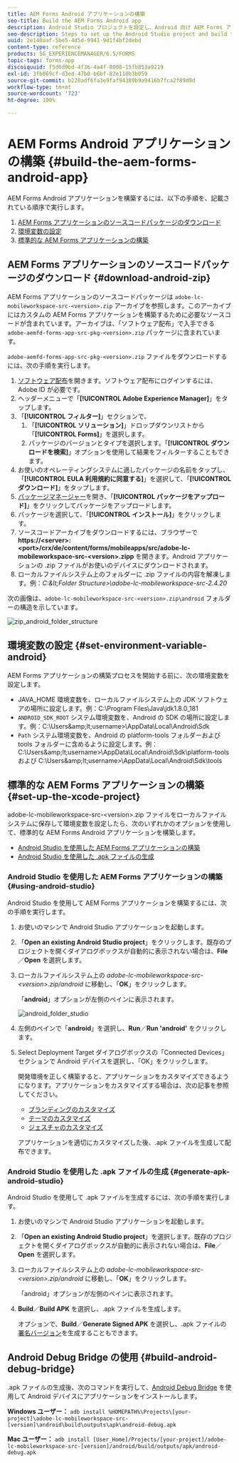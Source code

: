 ```yaml
---
title: AEM Forms Android アプリケーションの構築
seo-title: Build the AEM Forms Android app
description: Android Studio プロジェクトを設定し、Android 向け AEM Forms アプリケーションの .apk ファイルを構築するための手順
seo-description: Steps to set up the Android Studio project and build the .apk file for the AEM Forms app for Android
uuid: 2e140aaf-5be5-4d5d-9941-9d1f4bf2debd
content-type: reference
products: SG_EXPERIENCEMANAGER/6.5/FORMS
topic-tags: forms-app
discoiquuid: f5d6d9bd-4f36-4a4f-8008-15fb853a9219
exl-id: 3fb069cf-d3ed-47b0-b6bf-82e110b3b059
source-git-commit: b220adf6fa3e9faf94389b9a9416b7fca2f89d9d
workflow-type: tm+mt
source-wordcount: '723'
ht-degree: 100%

---
```


# AEM Forms Android アプリケーションの構築 {#build-the-aem-forms-android-app}

AEM Forms Android アプリケーションを構築するには、以下の手順を、記載されている順序で実行します。

1. [AEM Forms アプリケーションのソースコードパッケージのダウンロード](#download-android-zip)
1. [環境変数の設定](#set-environment-variable-android)
1. [標準的な AEM Forms アプリケーションの構築](#set-up-the-xcode-project)

## AEM Forms アプリケーションのソースコードパッケージのダウンロード {#download-android-zip}

AEM Forms アプリケーションのソースコードパッケージは `adobe-lc-mobileworkspace-src-<version>.zip` アーカイブを参照します。このアーカイブにはカスタムの AEM Forms アプリケーションを構築するために必要なソースコードが含まれています。アーカイブは、「ソフトウェア配布」で入手できる `adobe-aemfd-forms-app-src-pkg-<version>.zip` パッケージに含まれています。

`adobe-aemfd-forms-app-src-pkg-<version>.zip` ファイルをダウンロードするには、次の手順を実行します。

1. [ソフトウェア配布](https://experience.adobe.com/downloads)を開きます。ソフトウェア配布にログインするには、Adobe ID が必要です。
1. ヘッダーメニューで「**[!UICONTROL Adobe Experience Manager]**」をタップします。
1. 「**[!UICONTROL フィルター]**」セクションで、
   1. 「**[!UICONTROL ソリューション]**」ドロップダウンリストから「**[!UICONTROL Forms]**」を選択します。
   2. パッケージのバージョンとタイプを選択します。「**[!UICONTROL ダウンロードを検索]**」オプションを使用して結果をフィルターすることもできます。
1. お使いのオペレーティングシステムに適したパッケージの名前をタップし、「**[!UICONTROL EULA 利用規約に同意する]**」を選択して、「**[!UICONTROL ダウンロード]**」をタップします。
1. [パッケージマネージャー](https://docs.adobe.com/content/help/ja/experience-manager-65/administering/contentmanagement/package-manager.html)を開き、「**[!UICONTROL パッケージをアップロード]**」をクリックしてパッケージをアップロードします。
1. パッケージを選択して、「**[!UICONTROL インストール]**」をクリックします。
1. ソースコードアーカイブをダウンロードするには、ブラウザーで **https://&lt;server>:&lt;port>/crx/de/content/forms/mobileapps/src/adobe-lc-mobileworkspace-src-&lt;version>.zipp** を開きます。Android アプリケーションの .zip ファイルがお使いのデバイスにダウンロードされます。
1. ローカルファイルシステム上のフォルダーに .zip ファイルの内容を解凍します。例：*C:\&lt;Folder Structure>\adobe-lc-mobileworkspace-src-2.4.20*

次の画像は、`adobe-lc-mobileworkspace-src-<version>.zip\android` フォルダーの構造を示しています。

![zip_android_folder_structure](assets/zip_android_folder_structure.png)

## 環境変数の設定 {#set-environment-variable-android}

AEM Forms アプリケーションの構築プロセスを開始する前に、次の環境変数を設定します。

* JAVA_HOME 環境変数を、ローカルファイルシステム上の JDK ソフトウェアの場所に設定します。例：C:\Program Files\Java\jdk1.8.0_181
* `ANDROID_SDK_ROOT` システム環境変数を、Android の SDK の場所に設定します。例：C:\Users\&amp;lt;username>\AppData\Local\Android\Sdk
* `Path` システム環境変数を、Android の platform-tools フォルダーおよび tools フォルダーに含めるように設定します。例：C:\Users\&amp;lt;username>\AppData\Local\Android\Sdk\platform-tools および C:\Users\&amp;lt;username>\AppData\Local\Android\Sdk\tools

## 標準的な AEM Forms アプリケーションの構築 {#set-up-the-xcode-project}

adobe-lc-mobileworkspace-src-&lt;version>.zip ファイルをローカルファイルシステムに保存して環境変数を設定したら、次のいずれかのオプションを使用して、標準的な AEM Forms Android アプリケーションを構築します。

* [Android Studio を使用した AEM Forms アプリケーションの構築](#using-android-studio)
* [Android Studio を使用した .apk ファイルの生成](#generate-apk-android-studio)

### Android Studio を使用した AEM Forms アプリケーションの構築 {#using-android-studio}

Android Studio を使用して AEM Forms アプリケーションを構築するには、次の手順を実行します。

1. お使いのマシンで Android Studio アプリケーションを起動します。
1. 「**Open an existing Android Studio project**」をクリックします。既存のプロジェクトを開くダイアログボックスが自動的に表示されない場合は、**File**／**Open** を選択します。
1. ローカルファイルシステム上の *adobe-lc-mobileworkspace-src-&lt;version>.zip/android* に移動し、「**OK**」をクリックします。

    「**android**」オプションが左側のペインに表示されます。

   ![android_folder_studio](assets/android_folder_studio.png)

1. 左側のペインで「**android**」を選択し、**Run**／**Run &#39;android&#39;** をクリックします。
1. Select Deployment Target ダイアログボックスの「Connected Devices」セクションで Android デバイスを選択し、「OK」をクリックします。

   開発環境を正しく構築すると、アプリケーションをカスタマイズできるようになります。アプリケーションをカスタマイズする場合は、次の記事を参照してください。

   * [ブランディングのカスタマイズ](/help/forms/using/branding-customization.md)
   * [テーマのカスタマイズ](/help/forms/using/theme-customization.md)
   * [ジェスチャのカスタマイズ](/help/forms/using/gesture-customization.md)

   アプリケーションを適切にカスタマイズした後、.apk ファイルを生成して配布できます。

### Android Studio を使用した .apk ファイルの生成 {#generate-apk-android-studio}

Android Studio を使用して .apk ファイルを生成するには、次の手順を実行します。

1. お使いのマシンで Android Studio アプリケーションを起動します。
1. 「**Open an existing Android Studio project**」を選択します。既存のプロジェクトを開くダイアログボックスが自動的に表示されない場合は、**File**／**Open** を選択します。
1. ローカルファイルシステム上の *adobe-lc-mobileworkspace-src-&lt;version>.zip/android* に移動し、「**OK**」をクリックします。

    「android」オプションが左側のペインに表示されます。

1. **Build**／**Build APK** を選択し、.apk ファイルを生成します。

   オプションで、**Build**／**Generate Signed APK** を選択し、.apk ファイルの[署名バージョン](https://developer.android.com/studio/publish/app-signing)を生成することもできます。

## Android Debug Bridge の使用 {#build-android-debug-bridge}

.apk ファイルの生成後、次のコマンドを実行して、[Android Debug Bridge](https://developer.android.com/tools/help/adb.html) を使用して Android デバイスにアプリケーションをインストールします。

**Windows ユーザー：** `adb install %HOMEPATH%\Projects\[your-project]\adobe-lc-mobileworkspace-src-[version]\android\build\outputs\apk\android-debug.apk`

**Mac ユーザー：** `adb install [User_Home]/Projects/[your-project]/adobe-lc-mobileworkspace-src-[version]/android/build/outputs/apk/android-debug.apk`
